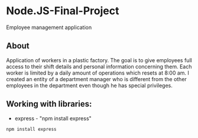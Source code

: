 # Node.JS-Final-Project
Employee management application

## About
Application of workers in a plastic factory.
The goal is to give employees full access to their shift details and personal information concerning them. Each worker is limited by a daily amount of operations which resets at 8:00 am. I created an entity of a department manager who is different from the other employees in the department even though he has special privileges.

## Working with libraries:
 * express - "npm install express" 
 
```sh 
npm install express
